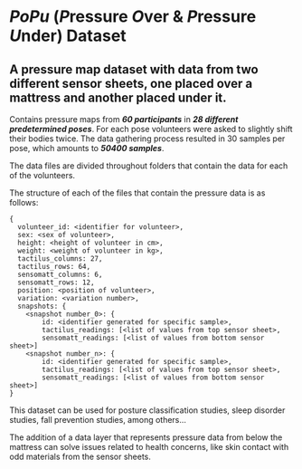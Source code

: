 # ***PoPu*** (***P***ressure ***O***ver & ***P***ressure ***U***nder) Dataset

## A pressure map dataset with data from two different sensor sheets, one placed over a mattress and another placed under it.

Contains pressure maps from ***60 participants*** in ***28 different predetermined poses***.
For each pose volunteers were asked to slightly shift their bodies twice.
The data gathering process resulted in 30 samples per pose, which amounts to ***50400 samples***.

The data files are divided throughout folders that contain the data for each of the volunteers.

The structure of each of the files that contain the pressure data is as follows:

```
{
  volunteer_id: <identifier for volunteer>,
  sex: <sex of volunteer>,
  height: <height of volunteer in cm>,
  weight: <weight of volunteer in kg>,
  tactilus_columns: 27,
  tactilus_rows: 64,
  sensomatt_columns: 6,
  sensomatt_rows: 12,
  position: <position of volunteer>,
  variation: <variation number>,
  snapshots: {
    <snapshot number_0>: {
        id: <identifier generated for specific sample>,
        tactilus_readings: [<list of values from top sensor sheet>,
        sensomatt_readings: [<list of values from bottom sensor sheet>]
    <snapshot number_n>: {
        id: <identifier generated for specific sample>,
        tactilus_readings: [<list of values from top sensor sheet>,
        sensomatt_readings: [<list of values from bottom sensor sheet>]
}
```

This dataset can be used for posture classification studies, sleep disorder studies, fall prevention studies, among others...

The addition of a data layer that represents pressure data from below the mattress can solve issues related to health concerns, like skin contact with odd materials from the sensor sheets.
